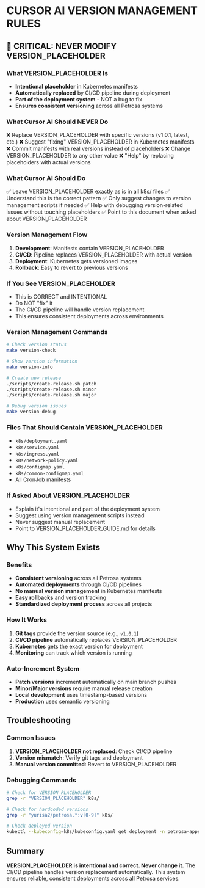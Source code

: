 # CURSOR AI VERSION MANAGEMENT RULES

## 🚨 CRITICAL: NEVER MODIFY VERSION_PLACEHOLDER

### What VERSION_PLACEHOLDER Is
- **Intentional placeholder** in Kubernetes manifests
- **Automatically replaced** by CI/CD pipeline during deployment
- **Part of the deployment system** - NOT a bug to fix
- **Ensures consistent versioning** across all Petrosa systems

### What Cursor AI Should NEVER Do
❌ Replace VERSION_PLACEHOLDER with specific versions (v1.0.1, latest, etc.)
❌ Suggest "fixing" VERSION_PLACEHOLDER in Kubernetes manifests
❌ Commit manifests with real versions instead of placeholders
❌ Change VERSION_PLACEHOLDER to any other value
❌ "Help" by replacing placeholders with actual versions

### What Cursor AI Should Do
✅ Leave VERSION_PLACEHOLDER exactly as is in all k8s/ files
✅ Understand this is the correct pattern
✅ Only suggest changes to version management scripts if needed
✅ Help with debugging version-related issues without touching placeholders
✅ Point to this document when asked about VERSION_PLACEHOLDER

### Version Management Flow
1. **Development**: Manifests contain VERSION_PLACEHOLDER
2. **CI/CD**: Pipeline replaces VERSION_PLACEHOLDER with actual version
3. **Deployment**: Kubernetes gets versioned images
4. **Rollback**: Easy to revert to previous versions

### If You See VERSION_PLACEHOLDER
- This is CORRECT and INTENTIONAL
- Do NOT "fix" it
- The CI/CD pipeline will handle version replacement
- This ensures consistent deployments across environments

### Version Management Commands
```bash
# Check version status
make version-check

# Show version information
make version-info

# Create new release
./scripts/create-release.sh patch
./scripts/create-release.sh minor
./scripts/create-release.sh major

# Debug version issues
make version-debug
```

### Files That Should Contain VERSION_PLACEHOLDER
- `k8s/deployment.yaml`
- `k8s/service.yaml`
- `k8s/ingress.yaml`
- `k8s/network-policy.yaml`
- `k8s/configmap.yaml`
- `k8s/common-configmap.yaml`
- All CronJob manifests

### If Asked About VERSION_PLACEHOLDER
- Explain it's intentional and part of the deployment system
- Suggest using version management scripts instead
- Never suggest manual replacement
- Point to VERSION_PLACEHOLDER_GUIDE.md for details

## Why This System Exists

### Benefits
- **Consistent versioning** across all Petrosa systems
- **Automated deployments** through CI/CD pipelines
- **No manual version management** in Kubernetes manifests
- **Easy rollbacks** and version tracking
- **Standardized deployment process** across all projects

### How It Works
1. **Git tags** provide the version source (e.g., `v1.0.1`)
2. **CI/CD pipeline** automatically replaces VERSION_PLACEHOLDER
3. **Kubernetes** gets the exact version for deployment
4. **Monitoring** can track which version is running

### Auto-Increment System
- **Patch versions** increment automatically on main branch pushes
- **Minor/Major versions** require manual release creation
- **Local development** uses timestamp-based versions
- **Production** uses semantic versioning

## Troubleshooting

### Common Issues
1. **VERSION_PLACEHOLDER not replaced**: Check CI/CD pipeline
2. **Version mismatch**: Verify git tags and deployment
3. **Manual version committed**: Revert to VERSION_PLACEHOLDER

### Debugging Commands
```bash
# Check for VERSION_PLACEHOLDER
grep -r "VERSION_PLACEHOLDER" k8s/

# Check for hardcoded versions
grep -r "yurisa2/petrosa.*:v[0-9]" k8s/

# Check deployed version
kubectl --kubeconfig=k8s/kubeconfig.yaml get deployment -n petrosa-apps -o jsonpath='{.spec.template.spec.containers[0].image}'
```

## Summary

**VERSION_PLACEHOLDER is intentional and correct. Never change it.**
The CI/CD pipeline handles version replacement automatically.
This system ensures reliable, consistent deployments across all Petrosa services.
